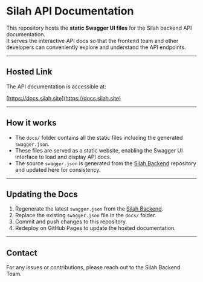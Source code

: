 # Silah API Documentation

This repository hosts the **static Swagger UI files** for the Silah backend API documentation.  
It serves the interactive API docs so that the frontend team and other developers can conveniently explore and understand the API endpoints.

---

## Hosted Link

The API documentation is accessible at:

[https://docs.silah.site](https://docs.silah.site)

---

## How it works

- The `docs/` folder contains all the static files including the generated `swagger.json`.
- These files are served as a static website, enabling the Swagger UI interface to load and display API docs.
- The source `swagger.json` is generated from the [Silah Backend](https://github.com/GP-Silah/silah-backend) repository and updated here for consistency.

---

## Updating the Docs

1. Regenerate the latest `swagger.json` from the [Silah Backend](https://github.com/GP-Silah/silah-backend).
2. Replace the existing `swagger.json` file in the `docs/` folder.
3. Commit and push changes to this repository.
4. Redeploy on GitHub Pages to update the hosted documentation.

---

## Contact

For any issues or contributions, please reach out to the Silah Backend Team.
